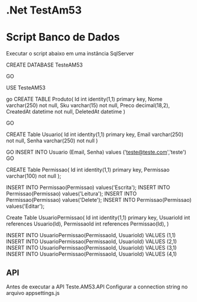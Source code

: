 # .Net TestAm53  

# Script Banco de Dados

  
Executar o script abaixo em uma instância SqlServer 

  
CREATE DATABASE TesteAM53

  
GO

  
USE  TesteAM53

go 
CREATE TABLE Produto(
	Id int identity(1,1) primary key,
	Nome varchar(250) not null,
	Sku varchar(15) not null,
	Preco decimal(18,2),
	CreatedAt datetime not null,
	DeletedAt datetime
)

GO

CREATE Table Usuario(
	Id int identity(1,1) primary key,
	Email varchar(250) not null,
	Senha  varchar(250) not null
)

GO
INSERT INTO Usuario (Email, Senha) values ('teste@teste.com','teste')
GO

CREATE Table Permissao(
	Id int identity(1,1) primary key,
	Permissao varchar(100) not null
);

INSERT INTO Permissao(Permissao) values('Escrita');
INSERT INTO Permissao(Permissao) values('Leitura');
INSERT INTO Permissao(Permissao) values('Delete');
INSERT INTO Permissao(Permissao) values('Editar');

Create Table UsuarioPermissao(
	Id int identity(1,1) primary key,
	UsuarioId int  references Usuario(Id),
	PermissaoId int  references Permissao(Id),
)


INSERT INTO UsuarioPermissao(PermissaoId, UsuarioId) VALUES (1,1)
INSERT INTO UsuarioPermissao(PermissaoId, UsuarioId) VALUES (2,1)
INSERT INTO UsuarioPermissao(PermissaoId, UsuarioId) VALUES (3,1)
INSERT INTO UsuarioPermissao(PermissaoId, UsuarioId) VALUES (4,1)


## API

Antes de executar a API Teste.AM53.API
Configurar a connection string no arquivo appsettings.js


